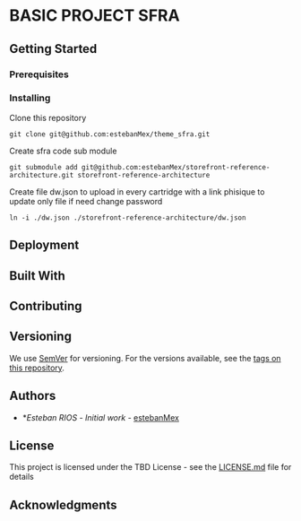 # BASIC PROJECT SFRA

## Getting Started

### Prerequisites

### Installing

Clone this repository

    git clone git@github.com:estebanMex/theme_sfra.git


Create sfra code sub module 
    
    git submodule add git@github.com:estebanMex/storefront-reference-architecture.git storefront-reference-architecture

Create file dw.json to upload in every cartridge with a link phisique to update only file if need change password

    ln -i ./dw.json ./storefront-reference-architecture/dw.json


## Deployment

## Built With

## Contributing

## Versioning

We use [SemVer](http://semver.org/) for versioning. For the versions available, see the [tags on this repository](https://github.com/your/project/tags). 

## Authors

* **Esteban RIOS* - *Initial work* - [estebanMex](https://github.com/estebanMex)


## License

This project is licensed under the TBD License - see the [LICENSE.md](LICENSE.md) file for details

## Acknowledgments
